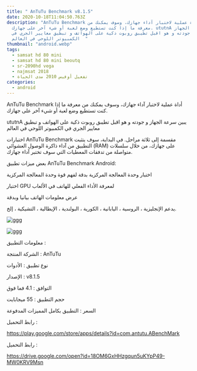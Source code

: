 ```yaml
---
title: " AnTuTu Benchmark v8.1.5"
date: 2020-10-18T11:04:50.763Z
description: "AnTuTu Benchmark أداة عملية لاختبار آداء جهازك، وسوف يمكنك من
  معرفة ما إذا كنت تستطيع وضع لعبة أو شيء آخر على جهازك. ututnA يبين سرعة الجهاز
  و جودته و هو اقبل تطيبق روبوت ذكية على الهواتف و تبطيق معايير الجري في
  الكمبيوتر اللوحي في العالم  "
thumbnail: "android.webp"
tags:
  - samsat hd 80 mini
  - samsat hd 80 mini beoutq
  - sr-2090hd vega
  - najmsat 2018
  - تفعيل أوفيس 2010 مدى الحياة
categories:
  - android
---
```

<!--StartFragment-->

AnTuTu Benchmark أداة عملية لاختبار آداء جهازك، وسوف يمكنك من معرفة ما إذا كنت تستطيع وضع لعبة أو شيء آخر على جهازك.

ututnA يبين سرعة الجهاز و جودته و هو اقبل تطيبق روبوت ذكية على الهواتف و تبطيق معايير الجري في الكمبيوتر اللوحي في العالم



اختبارات AnTuTu Benchmark مقسمة إلى ثلاثة مراحل. في البداية، سوف يتثبت التطبيق من آداء ذاكرة الوصول العشوائي (RAM) على جهازك، من خلال سلسلات متواصلة من تدفقات المعطيات التي سوف تختبر آداء جهازك.

بعض ميزات تطبيق AnTuTu Benchmark Android:

اختبار وحدة المعالجة المركزية بدقة لفهم قوة وحدة المعالجة المركزية

اختبار GPU لمعرفة الأداء الفعلي للهاتف في الألعاب

عرض معلومات الهاتف بيانيا وبدقة

يدعم الإنجليزية ، الروسية ، اليابانية ، الكورية ، البولندية ، الإيطالية ، التشيكية ، إلخ.

![ggg](https://3.bp.--%20/#%20%D9%88%D8%B5%D9%84%D8%A9%20%D9%85%D9%85%D9%86%D9%88%D8%B9%D8%A9%201057%20#%20--/-Bk3vI__h3Fk/XIEbkhLKlQI/AAAAAAAA8po/XFhgXwDqRKQjL5eTQu9SwpRnRGhmriZ8wCLcBGAs/s400/unnamed%2B%252869%2529.jpg)

![ggg](https://encrypted-tbn0.gstatic.com/images?q=tbn%3AANd9GcQ3CLmISgCtJTDexun8fvJAKKiHZaYGmd1ytA&usqp=CAU)

معلومات التطبيق :

الشركة المنتجة : AnTuTu‏

نوع تطبيق : الأدوات

الإصدار : v8.1.5

التوافق : 4.1 فما فوق

حجم التطبيق : 55 ميجابايت

السعر : التطبيق بكامل المميزات المدفوعة



رابط التحميل :

<https://play.google.com/store/apps/details?id=com.antutu.ABenchMark>

رابط التحميل :

<https://drive.google.com/open?id=18OM6GxHHzgqun5uKYpP49-MW0KRV9Msn>

<!--EndFragment-->